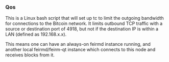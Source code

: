 ### Qos ###

This is a Linux bash script that will set up tc to limit the outgoing bandwidth for connections to the Bitcoin network. It limits outbound TCP traffic with a source or destination port of 4918, but not if the destination IP is within a LAN (defined as 192.168.x.x).

This means one can have an always-on feirmd instance running, and another local feirmd/feirm-qt instance which connects to this node and receives blocks from it.
